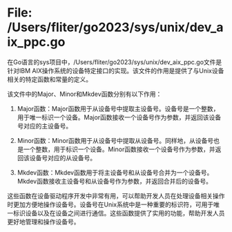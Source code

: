 # File: /Users/fliter/go2023/sys/unix/dev_aix_ppc.go

在Go语言的sys项目中，/Users/fliter/go2023/sys/unix/dev_aix_ppc.go文件是针对IBM AIX操作系统的设备特定接口的实现。该文件的作用是提供了与Unix设备相关的特定函数和常量的定义。

该文件中的Major、Minor和Mkdev函数分别有以下作用：

1. Major函数：Major函数用于从设备号中提取主设备号。设备号是一个整数，用于唯一标识一个设备。Major函数接收一个设备号作为参数，并返回该设备号对应的主设备号。

2. Minor函数：Minor函数用于从设备号中提取从设备号。同样地，从设备号也是一个整数，用于标识一个设备。Minor函数接收一个设备号作为参数，并返回该设备号对应的从设备号。

3. Mkdev函数：Mkdev函数用于将主设备号和从设备号合并为一个设备号。Mkdev函数接收主设备号和从设备号作为参数，并返回合并后的设备号。

这些函数在设备驱动程序开发中非常有用，可以帮助开发人员在处理设备相关操作时更加方便地操作设备号。设备号在Unix系统中是一种重要的标识符，可用于唯一标识设备以及在设备之间进行通信。这些函数提供了实用的功能，帮助开发人员更好地管理和操作设备号。

